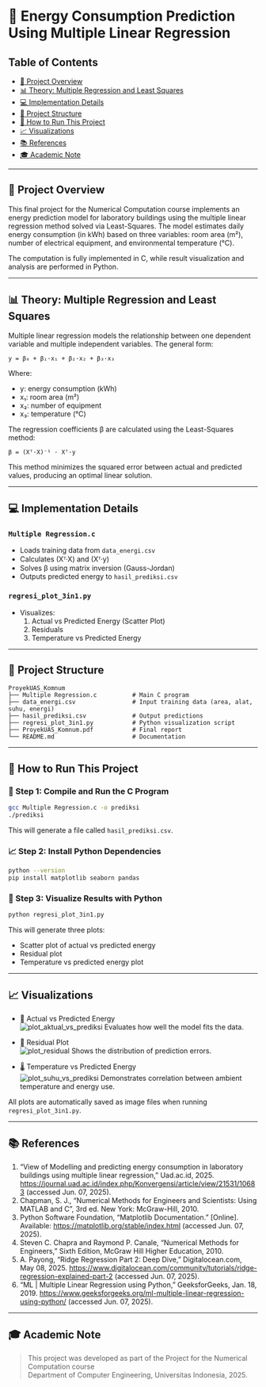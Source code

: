 # 🔋 Energy Consumption Prediction Using Multiple Linear Regression

## Table of Contents
- [📌 Project Overview](#project-overview)
- [📊 Theory: Multiple Regression and Least Squares](#theory-multiple-regression-and-least-squares)
- [💻 Implementation Details](#implementation-details)
- [📁 Project Structure](#project-structure)
- [🚀 How to Run This Project](#how-to-run-this-project)
- [📈 Visualizations](#visualizations)
- [📚 References](#references)
- [🎓 Academic Note](#academic-note)

---

## 📌 Project Overview

This final project for the Numerical Computation course implements an energy prediction model for laboratory buildings using the multiple linear regression method solved via Least-Squares. The model estimates daily energy consumption (in kWh) based on three variables: room area (m²), number of electrical equipment, and environmental temperature (°C).

The computation is fully implemented in C, while result visualization and analysis are performed in Python.


---

## 📊 Theory: Multiple Regression and Least Squares

Multiple linear regression models the relationship between one dependent variable and multiple independent variables. The general form:

```
y = β₀ + β₁·x₁ + β₂·x₂ + β₃·x₃
```

Where:
- y: energy consumption (kWh)  
- x₁: room area (m²)  
- x₂: number of equipment  
- x₃: temperature (°C)  

The regression coefficients β are calculated using the Least-Squares method:

```
β = (Xᵀ·X)⁻¹ · Xᵀ·y
```

This method minimizes the squared error between actual and predicted values, producing an optimal linear solution.

---

## 💻 Implementation Details

### `Multiple Regression.c`
- Loads training data from `data_energi.csv`
- Calculates (Xᵀ·X) and (Xᵀ·y)
- Solves β using matrix inversion (Gauss-Jordan)
- Outputs predicted energy to `hasil_prediksi.csv`

### `regresi_plot_3in1.py`
- Visualizes:
  1. Actual vs Predicted Energy (Scatter Plot)
  2. Residuals
  3. Temperature vs Predicted Energy

---

## 📁 Project Structure

```
ProyekUAS_Komnum
├── Multiple Regression.c          # Main C program
├── data_energi.csv                # Input training data (area, alat, suhu, energi)
├── hasil_prediksi.csv             # Output predictions
├── regresi_plot_3in1.py           # Python visualization script
├── ProyekUAS_Komnum.pdf           # Final report
└── README.md                      # Documentation
```

---

## 🚀 How to Run This Project

### 🔧 Step 1: Compile and Run the C Program

```bash
gcc Multiple Regression.c -o prediksi
./prediksi
```

This will generate a file called `hasil_prediksi.csv`.

### 📈 Step 2: Install Python Dependencies

```bash
python --version
pip install matplotlib seaborn pandas
```

### 🧪 Step 3: Visualize Results with Python

```bash
python regresi_plot_3in1.py
```

This will generate three plots:
- Scatter plot of actual vs predicted energy
- Residual plot
- Temperature vs predicted energy plot

---

## 📈 Visualizations

- 📌 Actual vs Predicted Energy  
  ![plot_aktual_vs_prediksi](https://hackmd.io/_uploads/H1ei3TXQxx.png)
  Evaluates how well the model fits the data.

- 🧮 Residual Plot  
  ![plot_residual](https://hackmd.io/_uploads/BJE62TX7ex.png)
  Shows the distribution of prediction errors.

- 🌡️ Temperature vs Predicted Energy  
  ![plot_suhu_vs_prediksi](https://hackmd.io/_uploads/r1ikapQQee.png)
  Demonstrates correlation between ambient temperature and energy use.

All plots are automatically saved as image files when running `regresi_plot_3in1.py`.

---

## 📚 References

1. “View of Modelling and predicting energy consumption in laboratory buildings using multiple linear regression,” Uad.ac.id, 2025. https://journal.uad.ac.id/index.php/Konvergensi/article/view/21531/10683 (accessed Jun. 07, 2025).
2. Chapman, S. J., “Numerical Methods for Engineers and Scientists: Using MATLAB and C”, 3rd ed. New York: McGraw-Hill, 2010.
3. Python Software Foundation, “Matplotlib Documentation.” [Online]. Available: https://matplotlib.org/stable/index.html (accessed Jun. 07, 2025).
4. Steven C. Chapra and Raymond P. Canale, “Numerical Methods for Engineers,” Sixth Edition, McGraw Hill Higher Education, 2010. 
5. A. Payong, “Ridge Regression Part 2: Deep Dive,” Digitalocean.com, May 08, 2025. https://www.digitalocean.com/community/tutorials/ridge-regression-explained-part-2 (accessed Jun. 07, 2025).
6. “ML | Multiple Linear Regression using Python,” GeeksforGeeks, Jan. 18, 2019. https://www.geeksforgeeks.org/ml-multiple-linear-regression-using-python/ (accessed Jun. 07, 2025).

---

## 🎓 Academic Note

> This project was developed as part of the Project for the Numerical Computation course  
> Department of Computer Engineering, Universitas Indonesia, 2025.
